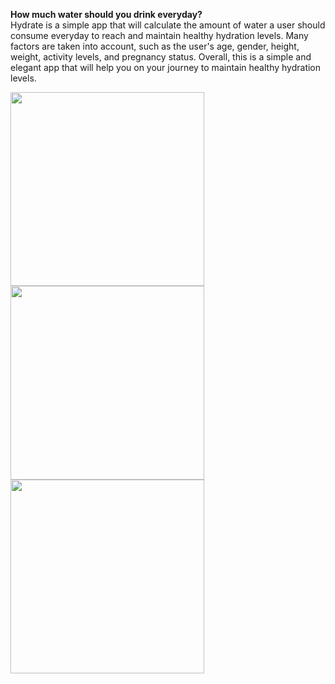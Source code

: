 **How much water should you drink everyday?**  
Hydrate is a simple app that will calculate
the amount of water a user should consume everyday to reach and maintain healthy
hydration levels. Many factors are taken into account, such as the user's age, gender, height,
weight, activity levels, and pregnancy status. Overall, this is a simple and elegant app that will
help you on your journey to maintain healthy hydration levels.

<p float="left">
  <img src="https://github.com/joanna985/Hydrate/assets/66742170/9456a766-e5e6-4bf3-afd7-e773bcd7e05d" width="310" />
  <img src="https://github.com/joanna985/Hydrate/assets/66742170/799a442d-83ee-4000-8f38-1df442b6552c" width="310" /> 
  <img src="https://github.com/joanna985/Hydrate/assets/66742170/20b75f66-84bd-41f2-91b0-155078f157e5" width="310" />
</p>
